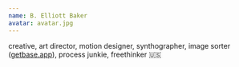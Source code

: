 ```yaml
---
name: B. Elliott Baker
avatar: avatar.jpg
---
```


creative, art director, motion designer, synthographer, image sorter
([getbase.app](http://getbase.app)), process junkie, freethinker 🇺🇸

